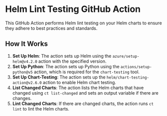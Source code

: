 # Helm Lint Testing GitHub Action

This GitHub Action performs Helm lint testing on your Helm charts to ensure they adhere to best practices and standards.

## How It Works

1. **Set Up Helm**: The action sets up Helm using the `azure/setup-helm@v4.2.0` action with the specified version.
2. **Set Up Python**: The action sets up Python using the `actions/setup-python@v5` action, which is required for the `chart-testing` tool.
3. **Set Up Chart-Testing**: The action sets up the `helm/chart-testing-action@v2.6.0` action to enable Helm chart testing.
4. **List Changed Charts**: The action lists the Helm charts that have changed using `ct list-changed` and sets an output variable if there are changes.
5. **Lint Changed Charts**: If there are changed charts, the action runs `ct lint` to lint the Helm charts.
